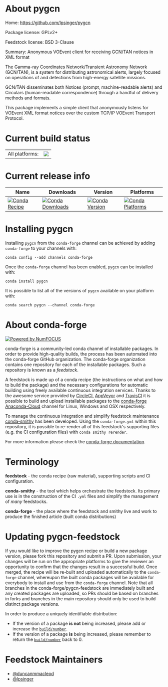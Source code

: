 About pygcn
===========

Home: https://github.com/lpsinger/pygcn

Package license: GPLv2+

Feedstock license: BSD 3-Clause

Summary: Anonymous VOEvent client for receiving GCN/TAN notices in XML format

The Gamma-ray Coordinates Network/Transient Astronomy Network (GCN/TAN),
is a system for distributing astronomical alerts, largely focused on
operations of and detections from high-energy satellite missions.

GCN/TAN disseminates both Notices (prompt, machine-readable alerts) and
Circulars (human-readable correspondence) through a handful of delivery
methods and formats.

This package implements a simple client that anonymously listens for
VOEvent XML format notices over the custom TCP/IP VOEvent Transport
Protocol.


Current build status
====================


<table><tr><td>All platforms:</td>
    <td>
      <a href="https://dev.azure.com/conda-forge/feedstock-builds/_build/latest?definitionId=2331&branchName=master">
        <img src="https://dev.azure.com/conda-forge/feedstock-builds/_apis/build/status/pygcn-feedstock?branchName=master">
      </a>
    </td>
  </tr>
</table>

Current release info
====================

| Name | Downloads | Version | Platforms |
| --- | --- | --- | --- |
| [![Conda Recipe](https://img.shields.io/badge/recipe-pygcn-green.svg)](https://anaconda.org/conda-forge/pygcn) | [![Conda Downloads](https://img.shields.io/conda/dn/conda-forge/pygcn.svg)](https://anaconda.org/conda-forge/pygcn) | [![Conda Version](https://img.shields.io/conda/vn/conda-forge/pygcn.svg)](https://anaconda.org/conda-forge/pygcn) | [![Conda Platforms](https://img.shields.io/conda/pn/conda-forge/pygcn.svg)](https://anaconda.org/conda-forge/pygcn) |

Installing pygcn
================

Installing `pygcn` from the `conda-forge` channel can be achieved by adding `conda-forge` to your channels with:

```
conda config --add channels conda-forge
```

Once the `conda-forge` channel has been enabled, `pygcn` can be installed with:

```
conda install pygcn
```

It is possible to list all of the versions of `pygcn` available on your platform with:

```
conda search pygcn --channel conda-forge
```


About conda-forge
=================

[![Powered by NumFOCUS](https://img.shields.io/badge/powered%20by-NumFOCUS-orange.svg?style=flat&colorA=E1523D&colorB=007D8A)](http://numfocus.org)

conda-forge is a community-led conda channel of installable packages.
In order to provide high-quality builds, the process has been automated into the
conda-forge GitHub organization. The conda-forge organization contains one repository
for each of the installable packages. Such a repository is known as a *feedstock*.

A feedstock is made up of a conda recipe (the instructions on what and how to build
the package) and the necessary configurations for automatic building using freely
available continuous integration services. Thanks to the awesome service provided by
[CircleCI](https://circleci.com/), [AppVeyor](https://www.appveyor.com/)
and [TravisCI](https://travis-ci.com/) it is possible to build and upload installable
packages to the [conda-forge](https://anaconda.org/conda-forge)
[Anaconda-Cloud](https://anaconda.org/) channel for Linux, Windows and OSX respectively.

To manage the continuous integration and simplify feedstock maintenance
[conda-smithy](https://github.com/conda-forge/conda-smithy) has been developed.
Using the ``conda-forge.yml`` within this repository, it is possible to re-render all of
this feedstock's supporting files (e.g. the CI configuration files) with ``conda smithy rerender``.

For more information please check the [conda-forge documentation](https://conda-forge.org/docs/).

Terminology
===========

**feedstock** - the conda recipe (raw material), supporting scripts and CI configuration.

**conda-smithy** - the tool which helps orchestrate the feedstock.
                   Its primary use is in the construction of the CI ``.yml`` files
                   and simplify the management of *many* feedstocks.

**conda-forge** - the place where the feedstock and smithy live and work to
                  produce the finished article (built conda distributions)


Updating pygcn-feedstock
========================

If you would like to improve the pygcn recipe or build a new
package version, please fork this repository and submit a PR. Upon submission,
your changes will be run on the appropriate platforms to give the reviewer an
opportunity to confirm that the changes result in a successful build. Once
merged, the recipe will be re-built and uploaded automatically to the
`conda-forge` channel, whereupon the built conda packages will be available for
everybody to install and use from the `conda-forge` channel.
Note that all branches in the conda-forge/pygcn-feedstock are
immediately built and any created packages are uploaded, so PRs should be based
on branches in forks and branches in the main repository should only be used to
build distinct package versions.

In order to produce a uniquely identifiable distribution:
 * If the version of a package **is not** being increased, please add or increase
   the [``build/number``](https://conda.io/docs/user-guide/tasks/build-packages/define-metadata.html#build-number-and-string).
 * If the version of a package **is** being increased, please remember to return
   the [``build/number``](https://conda.io/docs/user-guide/tasks/build-packages/define-metadata.html#build-number-and-string)
   back to 0.

Feedstock Maintainers
=====================

* [@duncanmmacleod](https://github.com/duncanmmacleod/)
* [@lpsinger](https://github.com/lpsinger/)


